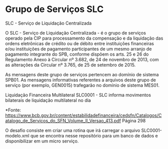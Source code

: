 # Grupo de Serviços SLC

SLC - Serviço de Liquidação Centralizada

O SLC - Serviço de Liquidação Centralizada - é o grupo de serviços operado pela CIP para
processamento da compensação e da liquidação das ordens eletrônicas de crédito ou de débito
entre instituições financeiras e/ou instituições de pagamento participantes de um mesmo arranjo de
pagamento integrante do SPB, conforme dispõem os arts. 25 e 26 do Regulamento Anexo à Circular
nº 3.682, de 24 de novembro de 2013, com as alterações da Circular nº 3.765, de 25 de setembro
de 2015.

As mensagens deste grupo de serviços pertencem ao domínio de sistema SPB01. As
mensagens informativas referentes a arquivos deste grupo de serviço (por exemplo, GEN0015)
trafegarão no domínio de sistema MES01.

Liquidação Financeira Multilateral
SLC0001 - SLC informa movimentos bilaterais de liquidação multilateral no dia 


*Fonte: https://www.bcb.gov.br/content/estabilidadefinanceira/cedsfn/Catalogos/Catalogo_de_Servicos_do_SFN_Volume_II_Versao_413.pdf
Página 298


O desafio consiste em criar uma rotina que irá carregar o arquivo SLC0001-modelo.xml que se encontra nesse repositório para 
um banco de dados e disponibilizar em um micro serviço.